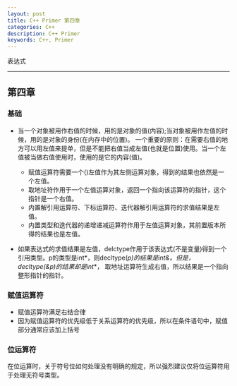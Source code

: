 ```yaml
---
layout: post
title: C++ Primer 第四章
categories: C++
description: C++ Primer
keywords: C++, Primer
---
```


表达式

---

## 第四章

### 基础

- 当一个对象被用作右值的时候，用的是对象的值(内容);当对象被用作左值的时候，用的是对象的身份(在内存中的位置)。
一个重要的原则：在需要右值的地方可以用左值来提单，但是不能把右值当成左值(也就是位置)使用。当一个左值被当做右值使用时，使用的是它的内容(值)。
   - 赋值运算符需要一个()左值作为其左侧运算对象，得到的结果也依然是一个左值。
   - 取地址符作用于一个左值运算对象，返回一个指向该运算符的指针，这个指针是一个右值。
   - 内置解引用运算符、下标运算符、迭代器解引用运算符的求值结果是左值。
   - 内置类型和迭代器的递增递减运算符作用于左值运算对象，其前置版本所得的结果也是左值。

- 如果表达式的求值结果是左值，delctype作用于该表达式(不是变量)得到一个引用类型。p的类型是int*，则decltype(*p)的结果是int&。但是，decltype(&p)的结果却是int**， 取地址运算符生成右值，所以结果是一个指向整形指针的指针。

### 赋值运算符

- 赋值运算符满足右结合律
- 因为赋值运算符的优先级低于关系运算符的优先级，所以在条件语句中，赋值部分通常应该加上括号

### 位运算符
在位运算时，关于符号位如何处理没有明确的规定，所以强烈建议仅将位运算符用于处理无符号类型。







